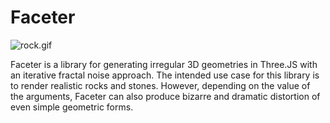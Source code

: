 # Faceter
![rock.gif](rock.gif)

Faceter is a library for generating irregular 3D geometries in Three.JS with an iterative fractal noise approach. The intended use case for this library is to render realistic rocks and stones. However, depending on the value of the arguments, Faceter can also produce bizarre and dramatic distortion of even simple geometric forms.
